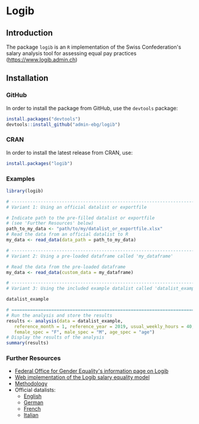 # Logib
## Introduction
The package `logib` is an `R` implementation of the Swiss Confederation's salary analysis tool for assessing equal pay practices (https://www.logib.admin.ch)

## Installation
### GitHub
In order to install the package from GitHub, use the `devtools` package:

```R
install.packages("devtools")
devtools::install_github("admin-ebg/logib")
```

### CRAN
In order to install the latest release from CRAN, use:
```R
install.packages("logib")
```

### Examples

```R
library(logib)

# ------------------------------------------------------------------------------
# Variant 1: Using an official datalist or exportfile

# Indicate path to the pre-filled datalist or exportfile 
# (see 'Further Resources' below)
path_to_my_data <- "path/to/my/datalist_or_exportfile.xlsx"
# Read the data from an official datalist to R
my_data <- read_data(data_path = path_to_my_data)

# ------------------------------------------------------------------------------
# Variant 2: Using a pre-loaded dataframe called 'my_dataframe'

# Read the data from the pre-loaded dataframe
my_data <- read_data(custom_data = my_dataframe)

# ------------------------------------------------------------------------------
# Variant 3: Using the included example datalist called 'datalist_example'

datalist_example

# ==============================================================================
# Run the analysis and store the results
results <- analysis(data = datalist_example, 
   reference_month = 1, reference_year = 2019, usual_weekly_hours = 40, 
   female_spec = "F", male_spec = "M", age_spec = "age")
# Display the results of the analysis
summary(results)
```

### Further Resources
+ [Federal Office for Gender Equality's information page on Logib](https://www.ebg.admin.ch/en/equal-pay-analysis-with-logib) 
+ [Web implementation of the Logib salary equality model](https://www.logib.admin.ch)
+ [Methodology](https://www.ebg.admin.ch/en/equal-pay-analysis-with-logib)
+ Official datalists: 
	- [English](https://www.logib.admin.ch/assets/Data/Datalist_e.xlsx)
	- [German](https://www.logib.admin.ch/assets/Data/Datalist_d.xlsx)
	- [French](https://www.logib.admin.ch/assets/Data/Datalist_f.xlsx)
	- [Italian](https://www.logib.admin.ch/assets/Data/Datalist_i.xlsx)
